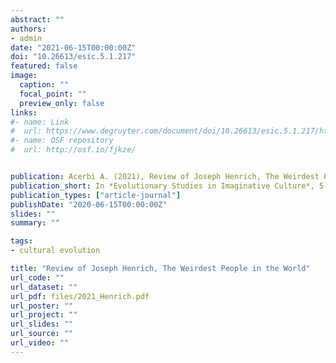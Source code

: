 ```yaml
---
abstract: ""
authors:
- admin
date: "2021-06-15T00:00:00Z"
doi: "10.26613/esic.5.1.217"
featured: false
image:
  caption: ""
  focal_point: ""
  preview_only: false
links:
#- name: Link
#  url: https://www.degruyter.com/document/doi/10.26613/esic.5.1.217/html
#- name: OSF repository
#  url: http://osf.io/fjkze/


publication: Acerbi A. (2021), Review of Joseph Henrich, The Weirdest People in the World, *Evolutionary Studies in Imaginative Culture*, 5  (1), 91-96
publication_short: In *Evolutionary Studies in Imaginative Culture*, 5  (1)
publication_types: ["article-journal"]
publishDate: "2020-06-15T00:00:00Z"
slides: ""
summary: ""

tags:
- cultural evolution

title: "Review of Joseph Henrich, The Weirdest People in the World"
url_code: ""
url_dataset: ""
url_pdf: files/2021_Henrich.pdf
url_poster: ""
url_project: ""
url_slides: ""
url_source: ""
url_video: ""
---
```



